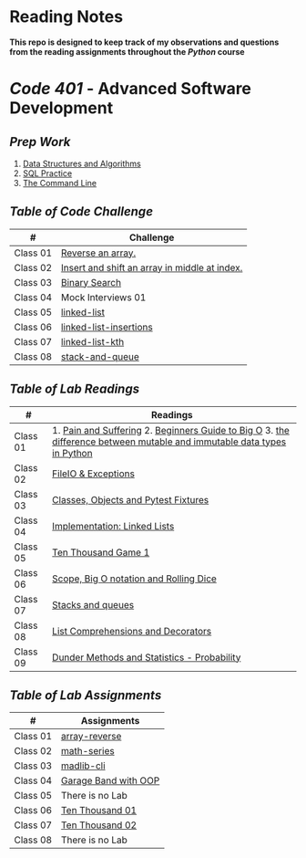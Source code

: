 # Reading Notes
**This repo is designed to keep track of my observations and questions from the reading assignments throughout the *Python* course**

# *Code 401* - Advanced Software Development
## *Prep Work*
1. [Data Structures and Algorithms](./DSA.md)
2. [SQL Practice](./SQL_Practice.md)
3. [The Command Line](./The_Command_Line.md)


## *Table of Code Challenge*

| #  | Challenge                                                |
|-|-|
| Class 01  | [Reverse an array.](https://github.com/qaisdw/data-structures-and-algorithms/tree/main/array-reverse) |
| Class 02  | [Insert and shift an array in middle at index.](https://github.com/qaisdw/data-structures-and-algorithms/tree/main/array-insert-shift) |
| Class 03  | [Binary Search](https://github.com/qaisdw/data-structures-and-algorithms/tree/main/array-binary-search) |
| Class 04  | Mock Interviews 01 |
| Class 05  | [linked-list](https://github.com/qaisdw/data-structures-and-algorithms/tree/main/linked-list) |
| Class 06  | [linked-list-insertions](https://github.com/qaisdw/data-structures-and-algorithms/tree/main/linked-list) |
| Class 07  | [linked-list-kth](https://github.com/qaisdw/data-structures-and-algorithms/tree/main/linked-list) |
| Class 08  | [stack-and-queue](https://github.com/qaisdw/data-structures-and-algorithms/tree/main/stack-and-queue) |





## *Table of Lab Readings*
| #  | Readings                                                |
|-|-|
| Class 01  | 1. [Pain and Suffering](./Pain_and_Suffering.md) 2. [Beginners Guide to Big O](./Guide_to_Big_O.md) 3. [the difference between mutable and immutable data types in Python](./mutable&immutable.md) |
| Class 02  |  [FileIO & Exceptions](./FileIO_&_Exceptions.md) |
| Class 03  |  [Classes, Objects and Pytest Fixtures](./Readings_Topic.md) |
| Class 04  |  [Implementation: Linked Lists](./Linked_Lists.md) |
| Class 05  |  [Ten Thousand Game 1](./Ten_Thousand_Game_1.md) |
| Class 06  |  [Scope, Big O notation and Rolling Dice](./Scope_Big_O_notation_Rolling_Dice.md) |
| Class 07  |  [Stacks and queues](./Stacks_and_queues.md) |
| Class 08  |  [List Comprehensions and Decorators](./Class08.md) |
| Class 09  |  [Dunder Methods and Statistics - Probability](./Class09.md) |






## *Table of Lab Assignments*

| #  | Assignments                                                |
|-|-|
| Class 01  |  [array-reverse](https://github.com/qaisdw/snakes_cafe) |
| Class 02  |  [math-series](https://github.com/qaisdw/math-series) |
| Class 03  |  [madlib-cli](https://github.com/qaisdw/madlib-cli) |
| Class 04  |  [Garage Band with OOP](https://github.com/qaisdw/pythonic-garage-band) |
| Class 05  |  There is no Lab |
| Class 06  |  [Ten Thousand 01](https://github.com/qaisdw/ten_thousand) |
| Class 07  |  [Ten Thousand 02](https://github.com/qaisdw/ten_thousand) |
| Class 08  |  There is no Lab |













